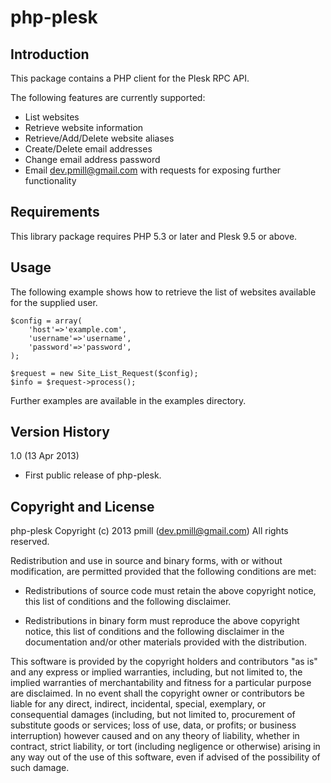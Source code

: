 php-plesk
============

Introduction
------------

This package contains a PHP client for the Plesk RPC API.

The following features are currently supported:

*	List websites
*	Retrieve website information
*	Retrieve/Add/Delete website aliases
*	Create/Delete email addresses
*	Change email address password
*	Email dev.pmill@gmail.com with requests for exposing further functionality

Requirements
------------

This library package requires PHP 5.3 or later and Plesk 9.5 or above.


Usage
-----

The following example shows how to retrieve the list of websites available for the 
supplied user.

	$config = array(
		'host'=>'example.com',
		'username'=>'username',
		'password'=>'password',
	);
	
	$request = new Site_List_Request($config);
	$info = $request->process();

Further examples are available in the examples directory.

Version History
---------------

1.0 (13 Apr 2013)

*   First public release of php-plesk.


Copyright and License
---------------------

php-plesk
Copyright (c) 2013 pmill (dev.pmill@gmail.com) 
All rights reserved.

Redistribution and use in source and binary forms, with or without
modification, are permitted provided that the following conditions are
met:

*   Redistributions of source code must retain the above copyright 
    notice, this list of conditions and the following disclaimer.

*   Redistributions in binary form must reproduce the above copyright
    notice, this list of conditions and the following disclaimer in the
    documentation and/or other materials provided with the 
    distribution.

This software is provided by the copyright holders and contributors "as
is" and any express or implied warranties, including, but not limited
to, the implied warranties of merchantability and fitness for a
particular purpose are disclaimed. In no event shall the copyright owner
or contributors be liable for any direct, indirect, incidental, special,
exemplary, or consequential damages (including, but not limited to,
procurement of substitute goods or services; loss of use, data, or
profits; or business interruption) however caused and on any theory of
liability, whether in contract, strict liability, or tort (including
negligence or otherwise) arising in any way out of the use of this
software, even if advised of the possibility of such damage.
